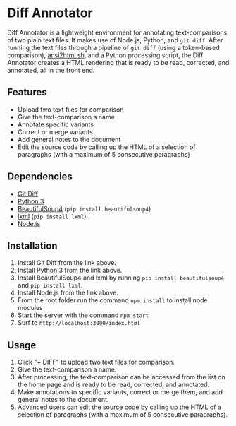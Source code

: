 # Diff Annotator

Diff Annotator is a lightweight environment for annotating text-comparisons of two plain text files. It makes use of Node.js, Python, and `git diff`. After running the text files through a pipeline of `git diff` (using a token-based comparison), [ansi2html.sh](https://github.com/pixelb/scripts/blob/master/scripts/ansi2html.sh), and a Python processing script, the Diff Annotator creates a HTML rendering that is ready to be read, corrected, and annotated, all in the front end.

## Features
- Upload two text files for comparison
- Give the text-comparison a name
- Annotate specific variants
- Correct or merge variants
- Add general notes to the document
- Edit the source code by calling up the HTML of a selection of paragraphs (with a maximum of 5 consecutive paragraphs)

## Dependencies
- [Git Diff](https://git-scm.com/downloads)
- [Python 3](https://www.python.org/downloads/)
- [BeautifulSoup4](https://pypi.org/project/beautifulsoup4/) (`pip install beautifulsoup4`)
- [lxml](https://pypi.org/project/lxml/) (`pip install lxml`)
- [Node.js](https://nodejs.dev/en/download/)

## Installation
1. Install Git Diff from the link above.
2. Install Python 3 from the link above.
3. Install BeautifulSoup4 and lxml by running `pip install beautifulsoup4` and `pip install lxml`.
4. Install Node.js from the link above.
5. From the root folder run the command `npm install` to install node modules
5. Start the server with the command `npm start`
6. Surf to `http://localhost:3000/index.html`

## Usage
1. Click "+ DIFF" to upload two text files for comparison.
2. Give the text-comparison a name.
3. After processing, the text-comparison can be accessed from the list on the home page and is ready to be read, corrected, and annotated.
4. Make annotations to specific variants, correct or merge them, and add general notes to the document.
5. Advanced users can edit the source code by calling up the HTML of a selection of paragraphs (with a maximum of 5 consecutive paragraphs).